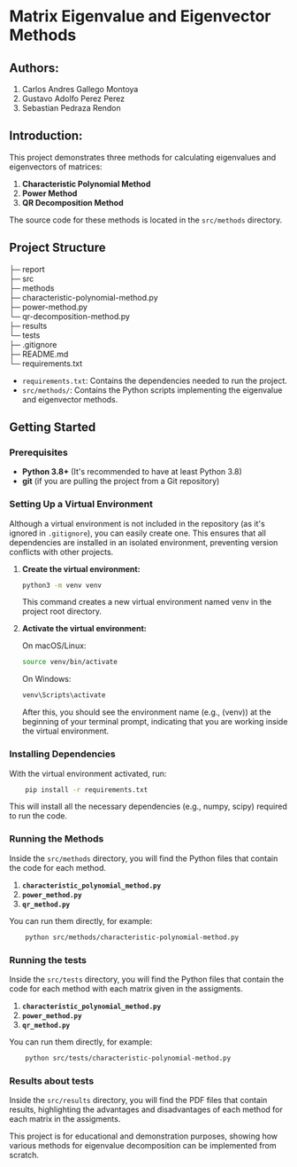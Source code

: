 # Matrix Eigenvalue and Eigenvector Methods

## Authors:

1. Carlos Andres Gallego Montoya
2. Gustavo Adolfo Perez Perez
3. Sebastian Pedraza Rendon

## Introduction:

This project demonstrates three methods for calculating eigenvalues and eigenvectors of matrices:

1. **Characteristic Polynomial Method**  
2. **Power Method**  
3. **QR Decomposition Method**

The source code for these methods is located in the `src/methods` directory.

## Project Structure

├─ report<br>
├─ src <br>
    ├─ methods <br>
        ├─ characteristic-polynomial-method.py <br>
        ├─ power-method.py <br>
        └─ qr-decomposition-method.py<br>
    ├─ results<br>
    └─ tests<br>
├─ .gitignore <br>
├─ README.md<br>
└─ requirements.txt  <br>

- `requirements.txt`: Contains the dependencies needed to run the project.
- `src/methods/`: Contains the Python scripts implementing the eigenvalue and eigenvector methods.

## Getting Started

### Prerequisites

- **Python 3.8+** (It's recommended to have at least Python 3.8)
- **git** (if you are pulling the project from a Git repository)

### Setting Up a Virtual Environment

Although a virtual environment is not included in the repository (as it's ignored in `.gitignore`), you can easily create one. This ensures that all dependencies are installed in an isolated environment, preventing version conflicts with other projects.

1. **Create the virtual environment:**
   
   ```bash
   python3 -m venv venv
   ```
   This command creates a new virtual environment named venv in the project root directory.

2. **Activate the virtual environment:**

    On macOS/Linux:
    ```bash
    source venv/bin/activate
    ```
    On Windows:
    ```bash
    venv\Scripts\activate
    ```
    After this, you should see the environment name (e.g., (venv)) at the beginning of your terminal prompt, indicating that you are working inside the virtual environment.

### Installing Dependencies

With the virtual environment activated, run:
```bash
    pip install -r requirements.txt
```
This will install all the necessary dependencies (e.g., numpy, scipy) required to run the code.

### Running the Methods

Inside the `src/methods` directory, you will find the Python files that contain the code for each method.

1. **`characteristic_polynomial_method.py`**
2. **`power_method.py`**
3. **`qr_method.py`**

You can run them directly, for example:
```bash
    python src/methods/characteristic-polynomial-method.py
```

### Running the tests

Inside the `src/tests` directory, you will find the Python files that contain the code for each method with each matrix given in the assigments.

1. **`characteristic_polynomial_method.py`**
2. **`power_method.py`**
3. **`qr_method.py`**

You can run them directly, for example:
```bash
    python src/tests/characteristic-polynomial-method.py
```

### Results about tests
Inside the `src/results` directory, you will find the PDF files that contain results, highlighting the advantages and disadvantages of each method for each matrix in the assigments.

This project is for educational and demonstration purposes, showing how various methods for eigenvalue decomposition can be implemented from scratch.